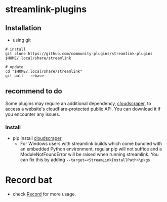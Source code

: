 # streamlink-plugins

## Installation
- using git
```
# install
git clone https://github.com/community-plugins/streamlink-plugins $HOME/.local/share/streamlink

# update
cd "$HOME/.local/share/streamlink"
git pull --rebase
```
## recommend to do

Some plugins may require an additional dependency, [cloudscraper](https://github.com/VeNoMouS/cloudscraper), to access a website's cloudflare-protected public API. You can download it if you encounter any issues.

### Install
* pip install [cloudscraper](https://pypi.org/project/cloudscraper)
  * For Windows users with streamlink builds which come bundled with an embedded Python environment, regular pip will not suffice and a ModuleNotFoundError will be raised when running streamlink. You can fix this by adding ```--target=<StreamLinkInstallPath>\pkgs```

# Record bat
- check [Record](Recorder\README.md) for more usage.